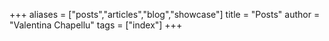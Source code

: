 +++
aliases = ["posts","articles","blog","showcase"]
title = "Posts"
author = "Valentina Chapellu"
tags = ["index"]
+++
